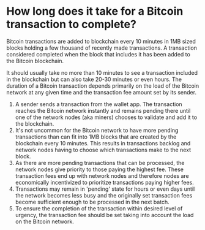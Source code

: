 # How long does it take for a Bitcoin transaction to complete?

Bitcoin transactions are added to blockchain every 10 minutes in 1MB sized blocks holding a few thousand of recently made transactions. A transaction considered completed when the block that includes it has been added to the Bitcoin blockchain.

It should usually take no more than 10 minutes to see a transaction included in the blockchain but can also take 20-30 minutes or even hours. The duration of a Bitcoin transaction depends primarily on the load of the Bitcoin network at any given time and the transaction fee amount set by its sender.

1. A sender sends a transaction from the wallet app. The transaction reaches the Bitcoin network instantly and remains pending there until one of the network nodes (aka miners) chooses to validate and add it to the blockchain.
2. It's not uncommon for the Bitcoin network to have more pending transactions than can fit into 1MB blocks that are created by the blockchain every 10 minutes. This results in transactions backlog and network nodes having to choose which transactions make to the next block.
3. As there are more pending transactions that can be processed, the network nodes give priority to those paying the highest fee. These transaction fees end up with network nodes and therefore nodes are economically incentivized to prioritize transactions paying higher fees.
4. Transactions may remain in 'pending' state for hours or even days until the network becomes less busy and the originally set transaction fees become sufficient enough to be processed in the next batch.
5. To ensure the completion of the transaction within desired level of urgency, the transaction fee should be set taking into account the load on the Bitcoin network.
